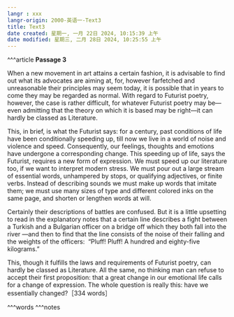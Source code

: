 ```yaml
---
langr : xxx
langr-origin: 2000-英语一-Text3
title: Text3
date created: 星期一, 一月 22日 2024, 10:15:39 上午
date modified: 星期三, 二月 28日 2024, 10:25:55 上午
---
```


^^^article
**Passage 3**

When a new movement in art attains a certain fashion, it is advisable to find out what its advocates are aiming at, for, however farfetched and unreasonable their principles may seem today, it is possible that in years to come they may be regarded as normal. With regard to Futurist poetry, however, the case is rather difficult, for whatever Futurist poetry may be—even admitting that the theory on which it is based may be right—it can hardly be classed as Literature.

This, in brief, is what the Futurist says: for a century, past conditions of life have been conditionally speeding up, till now we live in a world of noise and violence and speed. Consequently, our feelings, thoughts and emotions have undergone a corresponding change. This speeding up of life, says the Futurist, requires a new form of expression. We must speed up our literature too, if we want to interpret modern stress. We must pour out a large stream of essential words, unhampered by stops, or qualifying adjectives, or finite verbs. Instead of describing sounds we must make up words that imitate them; we must use many sizes of type and different colored inks on the same page, and shorten or lengthen words at will.

Certainly their descriptions of battles are confused. But it is a little upsetting to read in the explanatory notes that a certain line describes a fight between a Turkish and a Bulgarian officer on a bridge off which they both fall into the river —and then to find that the line consists of the noise of their falling and the weights of the officers:  “Pluff! Pluff! A hundred and eighty-five kilograms.”

This, though it fulfills the laws and requirements of Futurist poetry, can hardly be classed as Literature. All the same, no thinking man can refuse to accept their first proposition: that a great change in our emotional life calls for a change of expression. The whole question is really this: have we essentially changed?［334 words］





^^^words
^^^notes
